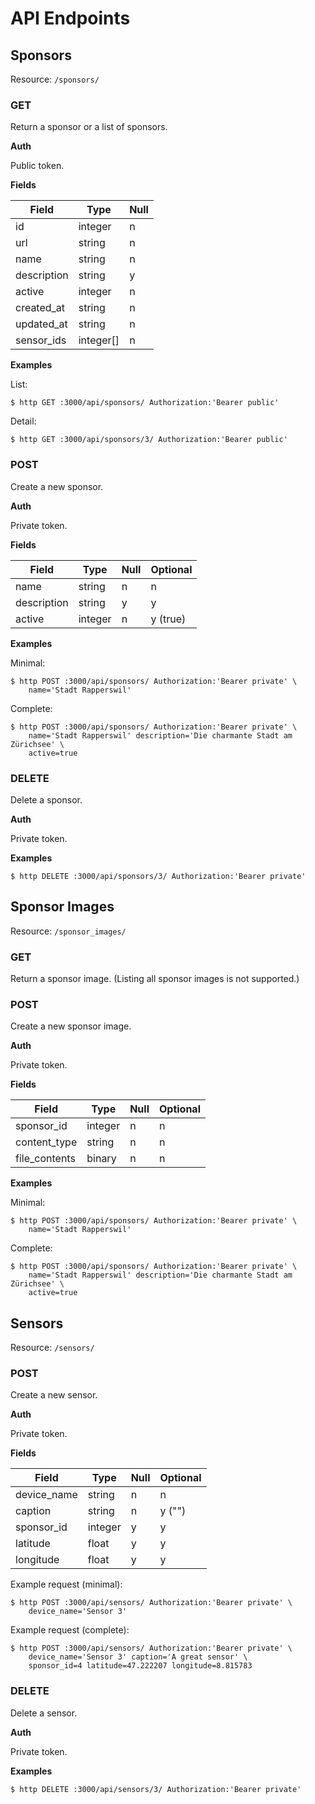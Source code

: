 # API Endpoints


## Sponsors

Resource: `/sponsors/`


### GET

Return a sponsor or a list of sponsors.

**Auth**

Public token.

**Fields**

| Field       | Type      | Null |
| ----------- | --------- | ---- |
| id          | integer   | n    |
| url         | string    | n    |
| name        | string    | n    |
| description | string    | y    |
| active      | integer   | n    |
| created_at  | string    | n    |
| updated_at  | string    | n    |
| sensor_ids  | integer[] | n    |

**Examples**

List:

    $ http GET :3000/api/sponsors/ Authorization:'Bearer public'

Detail:

    $ http GET :3000/api/sponsors/3/ Authorization:'Bearer public'


### POST

Create a new sponsor.

**Auth**

Private token.

**Fields**

| Field       | Type    | Null | Optional |
| ----------- | ------- | ---- | -------- |
| name        | string  | n    | n        |
| description | string  | y    | y        |
| active      | integer | n    | y (true) |

**Examples**

Minimal:

    $ http POST :3000/api/sponsors/ Authorization:'Bearer private' \
        name='Stadt Rapperswil'

Complete:

    $ http POST :3000/api/sponsors/ Authorization:'Bearer private' \
        name='Stadt Rapperswil' description='Die charmante Stadt am Zürichsee' \
        active=true


### DELETE

Delete a sponsor.

**Auth**

Private token.

**Examples**

    $ http DELETE :3000/api/sponsors/3/ Authorization:'Bearer private'


## Sponsor Images

Resource: `/sponsor_images/`


### GET

Return a sponsor image. (Listing all sponsor images is not supported.)


### POST

Create a new sponsor image.

**Auth**

Private token.

**Fields**

| Field         | Type    | Null | Optional |
| ------------- | ------- | ---- | -------- |
| sponsor_id    | integer | n    | n        |
| content_type  | string  | n    | n        |
| file_contents | binary  | n    | n        |

**Examples**

Minimal:

    $ http POST :3000/api/sponsors/ Authorization:'Bearer private' \
        name='Stadt Rapperswil'

Complete:

    $ http POST :3000/api/sponsors/ Authorization:'Bearer private' \
        name='Stadt Rapperswil' description='Die charmante Stadt am Zürichsee' \
        active=true


## Sensors

Resource: `/sensors/`


### POST

Create a new sensor.

**Auth**

Private token.

**Fields**

| Field       | Type    | Null | Optional |
| ----------- | ------- | ---- | -------- |
| device_name | string  | n    | n        |
| caption     | string  | n    | y ("")   |
| sponsor_id  | integer | y    | y        |
| latitude    | float   | y    | y        |
| longitude   | float   | y    | y        |

Example request (minimal):

    $ http POST :3000/api/sensors/ Authorization:'Bearer private' \
        device_name='Sensor 3'

Example request (complete):

    $ http POST :3000/api/sensors/ Authorization:'Bearer private' \
        device_name='Sensor 3' caption='A great sensor' \
        sponsor_id=4 latitude=47.222207 longitude=8.815783


### DELETE

Delete a sensor.

**Auth**

Private token.

**Examples**

    $ http DELETE :3000/api/sensors/3/ Authorization:'Bearer private'
